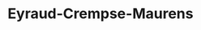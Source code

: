 ---
title: Eyraud-Crempse-Maurens
url: /eyraud-crempse-maurens/
latitude: 44.935
longitude: 0.484
---